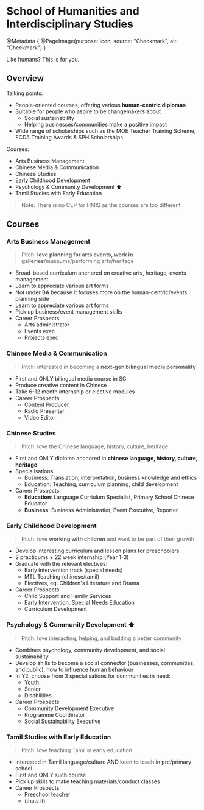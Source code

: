 # School of Humanities and Interdisciplinary Studies

@Metadata {
    @PageImage(purpose: icon, source: "Checkmark", alt: "Checkmark")
}

Like humans? This is for you.

## Overview

Talking points:
- People-oriented courses, offering various **human-centric diplomas**
- Suitable for people who aspire to be changemakers about
    - Social sustainability
    - Helping businesses/communities make a positive impact
- Wide range of scholarships such as the MOE Teacher Training Scheme, ECDA Training Awards & SPH Scholarships

Courses:
- Arts Business Management
- Chinese Media & Communication
- Chinese Studies
- Early Childhood Development
- Psychology & Community Development ⬆️
- Tamil Studies with Early Education

> Note: There is no CEP for HMIS as the courses are too different

## Courses

### Arts Business Management

> Pitch: **love planning for arts events, work in galleries**/museums/performing arts/heritage

- Broad-based curriculum anchored on creative arts, heritage, events management
- Learn to appreciate various art forms
- Not under BA because it focuses more on the human-centric/events planning side
- Learn to appreciate various art forms
- Pick up business/event management skills
- Career Prospects:
    - Arts administrator
    - Events exec
    - Projects exec

### Chinese Media & Communication

> Pitch: interested in becoming a **next-gen bilingual media personality**

- First and ONLY bilingual media course in SG
- Produce creative content in Chinese
- Take 6-12 month internship or elective modules
- Career Prospects:
    - Content Producer
    - Radio Presenter
    - Video Editor

### Chinese Studies

> Pitch: love the Chinese language, history, culture, heritage

- First and ONLY diploma anchored in **chinese language, history, culture, heritage**
- Specialisations:
    - Business: Translation, interpretation, business knowledge and ethics
    - Education: Teaching, curriculum planning, child development
- Career Prospects:
    - **Education**: Language Curriulum Specialist, Primary School Chinese Educator
    - **Business**: Business Administratior, Event Executive, Reporter

### Early Childhood Development

> Pitch: love **working with children** and want to be part of their growth

- Develop interesting curriculum and lesson plans for preschoolers
- 2 practicums + 22 week internship (Year 1-3)
- Graduate with the relevant electives:
    - Early intervention track (special needs)
    - MTL Teaching (chinese/tamil)
    - Electives, eg. Children's Literature and Drama
- Career Prospects:
    - Child Support and Family Services
    - Early Intervention, Special Needs Education
    - Curriculum Development

### Psychology & Community Development ⬆️

> Pitch: love interacting, helping, and building a better community

- Combines psychology, community development, and social sustainability
- Develop shills to become a social connector (businesses, communities, and public), how to influence human behaviour
- In Y2, choose from 3 specialisations for communities in need:
    - Youth
    - Senior
    - Disabilities
- Career Prospects:
    - Community Development Executive
    - Programme Coordinator
    - Social Sustainability Executive

### Tamil Studies with Early Education

> Pitch: love teaching Tamil in early education

- Interested in Tamil language/culture AND keen to teach in pre/primary school
- First and ONLY such course
- Pick up skills to make teaching materials/conduct classes
- Career Prospects:
    - Preschool teacher 
    - (thats it)
